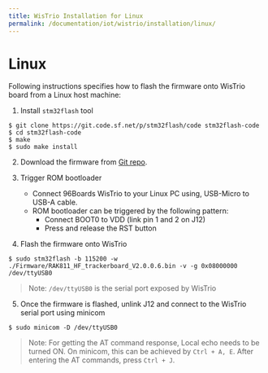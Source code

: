 ```yaml
---
title: WisTrio Installation for Linux
permalink: /documentation/iot/wistrio/installation/linux/
---
```


# Linux

Following instructions specifies how to flash the firmware onto WisTrio board
from a Linux host machine:

1. Install `stm32flash` tool

```shell
$ git clone https://git.code.sf.net/p/stm32flash/code stm32flash-code
$ cd stm32flash-code
$ make
$ sudo make install
```
2. Download the firmware from [Git repo](https://github.com/RAKWireless/RAK5205-WisTrio-LoRa/tree/master/doc/Firmware).

3. Trigger ROM bootloader
   - Connect 96Boards WisTrio to your Linux PC using, USB-Micro to USB-A cable.
   - ROM bootloader can be triggered by the following pattern:
       - Connect BOOT0 to VDD (link pin 1 and 2 on J12)
       - Press and release the RST button

4. Flash the firmware onto WisTrio
```shell
$ sudo stm32flash -b 115200 -w ./Firmware/RAK811_HF_trackerboard_V2.0.0.6.bin -v -g 0x08000000 /dev/ttyUSB0
```

> Note: `/dev/ttyUSB0` is the serial port exposed by WisTrio

5. Once the firmware is flashed, unlink J12 and connect to the WisTrio serial port using minicom
```shell
$ sudo minicom -D /dev/ttyUSB0
```
> Note: For getting the AT command response, Local echo needs to be turned ON. On minicom,
>       this can be achieved by `Ctrl + A, E`. After entering the AT commands, press `Ctrl + J`.
